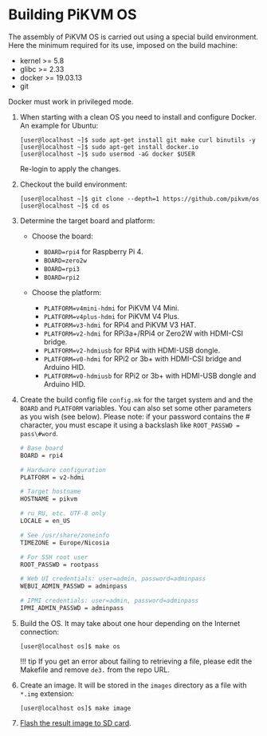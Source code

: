 # Building PiKVM OS

The assembly of PiKVM OS is carried out using a special build environment.
Here the minimum required for its use, imposed on the build machine:

* kernel >= 5.8
* glibc >= 2.33
* docker >= 19.03.13
* git

Docker must work in privileged mode.

1. When starting with a clean OS you need to install and configure Docker. An example for Ubuntu:

    ```console
    [user@localhost ~]$ sudo apt-get install git make curl binutils -y
    [user@localhost ~]$ sudo apt-get install docker.io
    [user@localhost ~]$ sudo usermod -aG docker $USER
    ```

    Re-login to apply the changes.

2. Checkout the build environment:

    ```console
    [user@localhost ~]$ git clone --depth=1 https://github.com/pikvm/os
    [user@localhost ~]$ cd os
    ```

3. Determine the target board and platform:

    * Choose the board:
        * `BOARD=rpi4` for Raspberry Pi 4.
        * `BOARD=zero2w`
        * `BOARD=rpi3`
        * `BOARD=rpi2`

    * Choose the platform:
        * `PLATFORM=v4mini-hdmi` for PiKVM V4 Mini.
        * `PLATFORM=v4plus-hdmi` for PiKVM V4 Plus.
        * `PLATFORM=v3-hdmi` for RPi4 and PiKVM V3 HAT.
        * `PLATFORM=v2-hdmi` for RPi3a+/RPi4 or Zero2W with HDMI-CSI bridge.
        * `PLATFORM=v2-hdmiusb` for RPi4 with HDMI-USB dongle.
        * `PLATFORM=v0-hdmi` for RPi2 or 3b+ with HDMI-CSI bridge and Arduino HID.
        * `PLATFORM=v0-hdmiusb` for RPi2 or 3b+ with HDMI-USB dongle and Arduino HID.

4. Create the build config file `config.mk` for the target system and and the `BOARD` and `PLATFORM` variables.
    You can also set some other parameters as you wish (see below).
    Please note: if your password contains the # character, you must escape it using a backslash like `ROOT_PASSWD = pass\#word`.

    ```bash
    # Base board
    BOARD = rpi4

    # Hardware configuration
    PLATFORM = v2-hdmi

    # Target hostname
    HOSTNAME = pikvm

    # ru_RU, etc. UTF-8 only
    LOCALE = en_US

    # See /usr/share/zoneinfo
    TIMEZONE = Europe/Nicosia

    # For SSH root user
    ROOT_PASSWD = rootpass

    # Web UI credentials: user=admin, password=adminpass
    WEBUI_ADMIN_PASSWD = adminpass

    # IPMI credentials: user=admin, password=adminpass
    IPMI_ADMIN_PASSWD = adminpass
    ```

4. Build the OS. It may take about one hour depending on the Internet connection:

    ```console
    [user@localhost os]$ make os
    ```

    !!! tip
        If you get an error about failing to retrieving a file, please edit the Makefile and remove `de3.` from the repo URL.

5. Create an image. It will be stored in the `images` directory as a file with `*.img` extension:

    ```console
    [user@localhost os]$ make image
    ```

6. [Flash the result image to SD card](flashing_os.md#flashing-the-image).
